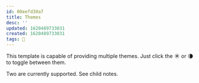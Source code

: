 ```yaml
---
id: 00eefd30a7
title: Themes
desc: ''
updated: 1620489733031
created: 1620489733031
tags: 🌿
---
```


This template is capable of providing multiple themes. Just click the ☀️ or 🌘 to toggle between them.

Two are currently supported. See child notes.
